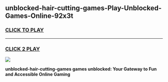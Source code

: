 
## unblocked-hair-cutting-games-Play-Unblocked-Games-Online-92x3t
<h3>
<a href="https://premium76.site?title=unblocked-hair-cutting-games&ref=24A">CLICK TO PLAY</a></h3>
<hr>

<h3>
<a href="https://premium76.site?title=unblocked-hair-cutting-games&ref=24A">CLICK 2 PLAY</a>
  
</h3>

<a href="https://premium76.site?title=unblocked-hair-cutting-games&ref=24A"><img src="https://clearcache.store/games.png"></a>


**unblocked-hair-cutting-games games unblocked: Your Gateway to Fun and Accessible Online Gaming**
